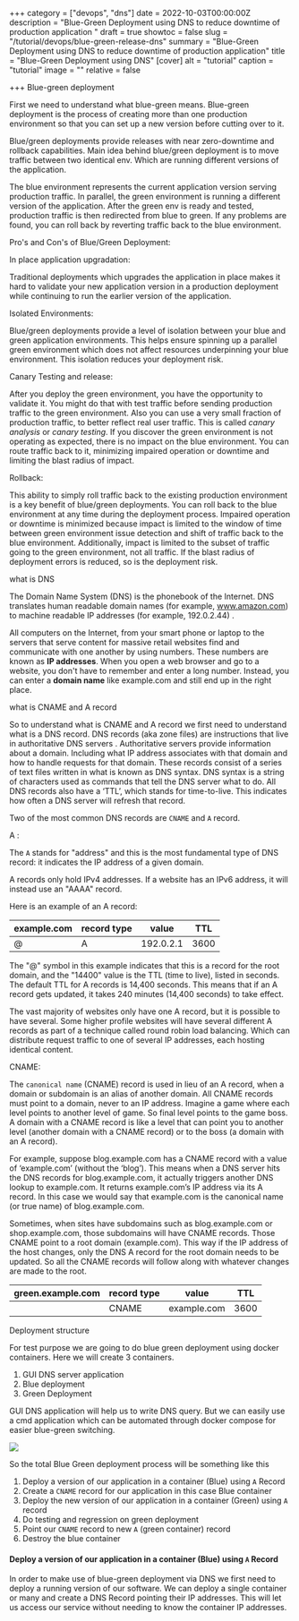 +++
category = ["devops", "dns"]
date = 2022-10-03T00:00:00Z
description = "Blue-Green Deployment using DNS to reduce downtime of production application "
draft = true
showtoc = false
slug = "/tutorial/devops/blue-green-release-dns"
summary = "Blue-Green Deployment using DNS to reduce downtime of production application"
title = "Blue-Green Deployment using DNS"
[cover]
alt = "tutorial"
caption = "tutorial"
image = ""
relative = false

+++
Blue-green deployment

First we need to understand what blue-green means. Blue-green deployment is the process of creating more than one production environment so that you can set up a new version before cutting over to it.

Blue/green deployments provide releases with near zero-downtime and rollback capabilities. Main idea behind blue/green deployment is to move traffic between two identical env. Which are running different versions of the application.

The blue environment represents the current application version serving production traffic. In parallel, the green environment is running a different version of the application. After the green env is ready and tested, production traffic is then redirected from blue to green. If any problems are found, you can roll back by reverting traffic back to the blue environment.

Pro's and Con's of Blue/Green Deployment:

In place application upgradation:

Traditional deployments which upgrades the application in place makes it hard to validate your new application version in a production deployment while continuing to run the earlier version of the application.

Isolated Environments:

Blue/green deployments provide a level of isolation between your blue and green application environments. This helps ensure spinning up a parallel green environment which does not affect resources underpinning your blue environment. This isolation reduces your deployment risk.

Canary Testing and release:

After you deploy the green environment, you have the opportunity to validate it. You might do that with test traffic before sending production traffic to the green environment. Also you can use a very small fraction of production traffic, to better reflect real user traffic. This is called _canary analysis_ or _canary testing_. If you discover the green environment is not operating as expected, there is no impact on the blue environment. You can route traffic back to it, minimizing impaired operation or downtime and limiting the blast radius of impact.

Rollback:

This ability to simply roll traffic back to the existing production environment is a key benefit of blue/green deployments. You can roll back to the blue environment at any time during the deployment process. Impaired operation or downtime is minimized because impact is limited to the window of time between green environment issue detection and shift of traffic back to the blue environment. Additionally, impact is limited to the subset of traffic going to the green environment, not all traffic. If the blast radius of deployment errors is reduced, so is the deployment risk.

what is DNS

The Domain Name System (DNS) is the phonebook of the Internet. DNS translates human readable domain names (for example, www.amazon.com) to machine readable IP addresses (for example, 192.0.2.44) .

All computers on the Internet, from your smart phone or laptop to the servers that serve content for massive retail websites find and communicate with one another by using numbers. These numbers are known as **IP addresses**. When you open a web browser and go to a website, you don't have to remember and enter a long number. Instead, you can enter a **domain name** like example.com and still end up in the right place.

what is CNAME and A record

So to understand what is CNAME and A record we first need to understand what is a DNS record. DNS records (aka zone files) are instructions that live in authoritative DNS servers . Authoritative servers provide information about a domain. Including what IP address associates with that domain and how to handle requests for that domain. These records consist of a series of text files written in what is known as DNS syntax. DNS syntax is a string of characters used as commands that tell the DNS server what to do. All DNS records also have a ‘TTL’, which stands for time-to-live. This indicates how often a DNS server will refresh that record.

Two of the most common DNS records are `CNAME` and `A` record.

A :

The `A` stands for "address" and this is the most fundamental type of DNS record: it indicates the IP address of a given domain.

A records only hold IPv4 addresses. If a website has an IPv6 address, it will instead use an "AAAA" record.

Here is an example of an A record:

| example.com | record type | value | TTL |
| --- | --- | --- | --- |
| @ | A | 192.0.2.1 | 3600 |

The "@" symbol in this example indicates that this is a record for the root domain, and the "14400" value is the TTL (time to live), listed in seconds. The default TTL for A records is 14,400 seconds. This means that if an A record gets updated, it takes 240 minutes (14,400 seconds) to take effect.

The vast majority of websites only have one A record, but it is possible to have several. Some higher profile websites will have several different A records as part of a technique called round robin load balancing. Which can distribute request traffic to one of several IP addresses, each hosting identical content.

CNAME:

The `canonical name` (CNAME) record is used in lieu of an A record, when a domain or subdomain is an alias of another domain. All CNAME records must point to a domain, never to an IP address. Imagine a game where each level points to another level of game. So final level points to the game boss. A domain with a CNAME record is like a level that can point you to another level (another domain with a CNAME record) or to the boss (a domain with an A record).

For example, suppose blog.example.com has a CNAME record with a value of ‘example.com’ (without the ‘blog’). This means when a DNS server hits the DNS records for blog.example.com, it actually triggers another DNS lookup to example.com. It returns example.com’s IP address via its A record. In this case we would say that example.com is the canonical name (or true name) of blog.example.com.

Sometimes, when sites have subdomains such as blog.example.com or shop.example.com, those subdomains will have CNAME records. Those CNAME point to a root domain (example.com). This way if the IP address of the host changes, only the DNS A record for the root domain needs to be updated. So all the CNAME records will follow along with whatever changes are made to the root.

| green.example.com | record type | value | TTL |
| --- | --- | --- | --- |
|  | CNAME | example.com | 3600 |

Deployment structure

For test purpose we are going to do blue green deployment using docker containers. Here we will create 3 containers.

1. GUI DNS server application
2. Blue deployment
3. Green Deployment

GUI DNS application will help us to write DNS query. But we can easily use a cmd application which can be automated through docker compose for easier blue-green switching.

![](https://res.cloudinary.com/dlsxyts6o/image/upload/v1666002261/images-from-blog/Untitled_Diagram.drawio_fnp9cp.png)

So the total Blue Green deployment process will be something like this

1. Deploy a version of our application in a container (Blue) using `A` Record
2. Create a `CNAME` record for our application in this case Blue container
3. Deploy the new version of our application in a container (Green) using `A` record
4. Do testing and regression on green deployment
5. Point our `CNAME` record to new `A` (green container) record
6. Destroy the blue container


#### Deploy a version of our application in a container (Blue) using `A` Record

In order to make use of blue-green deployment via DNS we first need to deploy a running version of our software. We can deploy a single container or many and create a DNS Record pointing their IP addresses. This will let us access our service without needing to know the container IP addresses. 